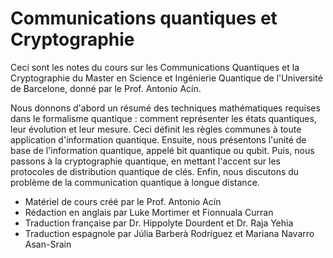 # Communications quantiques et Cryptographie

Ceci sont les notes du cours sur les Communications Quantiques et la Cryptographie du Master en Science et Ingénierie Quantique de l'Université de Barcelone, donné par le Prof. Antonio Acín.

Nous donnons d'abord un résumé des techniques mathématiques requises dans le formalisme quantique : comment représenter les états quantiques, leur évolution et leur mesure. Ceci définit les règles communes à toute application d'information quantique. Ensuite, nous présentons l'unité de base de l'information quantique, appelé bit quantique ou qubit. Puis, nous passons à la cryptographie quantique, en mettant l'accent sur les protocoles de distribution quantique de clés. Enfin, nous discutons du problème de la communication quantique à longue distance.

- Matériel de cours créé par le Prof. Antonio Acín
- Rédaction en anglais par Luke Mortimer et Fionnuala Curran
- Traduction française par Dr. Hippolyte Dourdent et Dr. Raja Yehia
- Traduction espagnole par Júlia Barberà Rodríguez et Mariana Navarro Asan-Srain 


